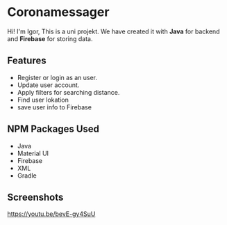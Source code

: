 # Coronamessager

Hi! I'm Igor, This is a uni projekt. We have created it with **Java** for backend and **Firebase** for storing data.
<br>

## Features

- Register or login as an user.
- Update user account.
- Apply filters for searching distance.
- Find user lokation
- save user info to Firebase


##  NPM Packages Used

- Java
- Material UI
- Firebase
- XML
- Gradle

## Screenshots
https://youtu.be/bevE-gy4SuU
<img src="https://youtu.be/bevE-gy4SuU" alt=""/>
<a href='https://youtu.be/bevE-gy4SuU' target='_blank'>
<img class='header-img' src='' />
</a>
<br>

